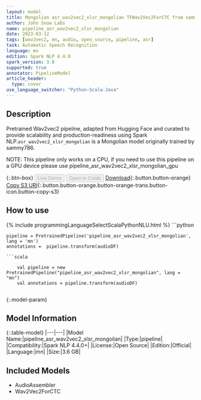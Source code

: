 ```yaml
---
layout: model
title: Mongolian asr_wav2vec2_xlsr_mongolian TFWav2Vec2ForCTC from sammy786
author: John Snow Labs
name: pipeline_asr_wav2vec2_xlsr_mongolian
date: 2023-03-12
tags: [wav2vec2, mn, audio, open_source, pipeline, asr]
task: Automatic Speech Recognition
language: mn
edition: Spark NLP 4.4.0
spark_version: 3.0
supported: true
annotator: PipelineModel
article_header:
  type: cover
use_language_switcher: "Python-Scala-Java"
---
```


## Description

Pretrained Wav2vec2  pipeline, adapted from Hugging Face and curated to provide scalability and production-readiness using Spark NLP.`asr_wav2vec2_xlsr_mongolian` is a Mongolian model originally trained by sammy786.

NOTE: This pipeline only works on a CPU, if you need to use this pipeline on a GPU device please use pipeline_asr_wav2vec2_xlsr_mongolian_gpu

{:.btn-box}
<button class="button button-orange" disabled>Live Demo</button>
<button class="button button-orange" disabled>Open in Colab</button>
[Download](https://s3.amazonaws.com/auxdata.johnsnowlabs.com/public/models/pipeline_asr_wav2vec2_xlsr_mongolian_mn_4.4.0_3.0_1678584629931.zip){:.button.button-orange}
[Copy S3 URI](s3://auxdata.johnsnowlabs.com/public/models/pipeline_asr_wav2vec2_xlsr_mongolian_mn_4.4.0_3.0_1678584629931.zip){:.button.button-orange.button-orange-trans.button-icon.button-copy-s3}

## How to use



<div class="tabs-box" markdown="1">
{% include programmingLanguageSelectScalaPythonNLU.html %}
```python

    pipeline = PretrainedPipeline('pipeline_asr_wav2vec2_xlsr_mongolian', lang = 'mn')
    annotations =  pipeline.transform(audioDF)
    
```
```scala

    val pipeline = new PretrainedPipeline("pipeline_asr_wav2vec2_xlsr_mongolian", lang = "mn")
    val annotations = pipeline.transform(audioDF)
    
```
</div>

{:.model-param}
## Model Information

{:.table-model}
|---|---|
|Model Name:|pipeline_asr_wav2vec2_xlsr_mongolian|
|Type:|pipeline|
|Compatibility:|Spark NLP 4.4.0+|
|License:|Open Source|
|Edition:|Official|
|Language:|mn|
|Size:|3.6 GB|

## Included Models

- AudioAssembler
- Wav2Vec2ForCTC